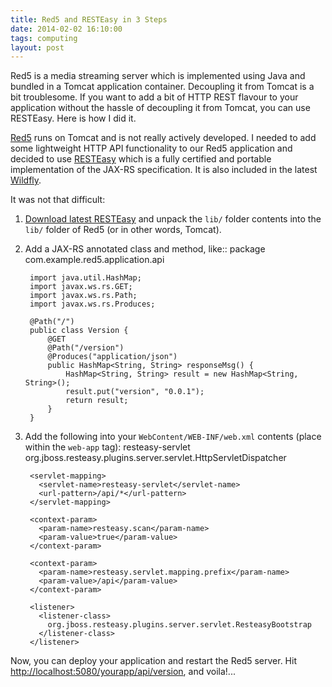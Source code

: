 ```yaml
---
title: Red5 and RESTEasy in 3 Steps
date: 2014-02-02 16:10:00
tags: computing
layout: post
---
```


Red5 is a media streaming server which is implemented using Java and bundled in a Tomcat application container. Decoupling it from Tomcat is a bit troublesome. If you want to add a bit of HTTP REST flavour to your application without the hassle of decoupling it from Tomcat, you can use RESTEasy. Here is how I did it.

<!-- more -->

[Red5](http://www.red5.org/) runs on Tomcat and is not really actively developed. I needed to add some lightweight HTTP API functionality to our Red5 application and decided to use [RESTEasy](http://www.jboss.org/resteasy) which is a fully certified and portable implementation of the JAX-RS specification. It is also included in the latest [Wildfly](http://wildfly.org/).

It was not that difficult:

1. [Download latest RESTEasy](http://www.jboss.org/resteasy) and unpack the `lib/` folder contents into the `lib/` folder of Red5 (or in other words, Tomcat).
2. Add a JAX-RS annotated class and method, like::
        package com.example.red5.application.api

        import java.util.HashMap;
        import javax.ws.rs.GET;
        import javax.ws.rs.Path;
        import javax.ws.rs.Produces;

        @Path("/")
        public class Version {
            @GET
            @Path("/version")
            @Produces("application/json")
            public HashMap<String, String> responseMsg() {
                HashMap<String, String> result = new HashMap<String, String>();
                result.put("version", "0.0.1");
                return result;
            }
        }
3. Add the following into your `WebContent/WEB-INF/web.xml` contents
(place within the `web-app` tag):
        <servlet>
          <servlet-name>resteasy-servlet</servlet-name>
          <servlet-class>
            org.jboss.resteasy.plugins.server.servlet.HttpServletDispatcher
          </servlet-class>
        </servlet>

        <servlet-mapping>
          <servlet-name>resteasy-servlet</servlet-name>
          <url-pattern>/api/*</url-pattern>
        </servlet-mapping>

        <context-param>
          <param-name>resteasy.scan</param-name>
          <param-value>true</param-value>
        </context-param>

        <context-param>
          <param-name>resteasy.servlet.mapping.prefix</param-name>
          <param-value>/api</param-value>
        </context-param>

        <listener>
          <listener-class>
            org.jboss.resteasy.plugins.server.servlet.ResteasyBootstrap
          </listener-class>
        </listener>

Now, you can deploy your application and restart the Red5 server. Hit
[http://localhost:5080/yourapp/api/version](http://localhost:5080/yourapp/api/version),
and voila!...
